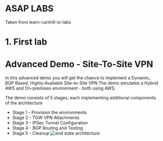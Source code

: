# ASAP LABS
Taken from learn-cantrill-io-labs
# 1. First lab
# Advanced Demo - Site-To-Site VPN
In this advanced demo you will get the chance to implement a Dynamic, BGP Based, Highly-Available Site-to-Site VPN
The demo simulates a Hybrid AWS and On-premises environment - both using AWS.  

The demo consists of 5 stages, each implementing additional components of the architecture

- Stage 1 - Provision the environments
- Stage 2 - TGW VPN Attachments
- Stage 3 - IPSec Tunnel Configuration
- Stage 4 - BGP Routing and Testing
- Stage 5 - Cleanup
![end state architecture](https://github.com/acantril/learn-cantrill-io-labs/raw/master/AWS_HYBRID_AdvancedVPN/02_INSTRUCTIONS/STAGE4%20-%20FINAL%20BGP%20Architecture.png)
